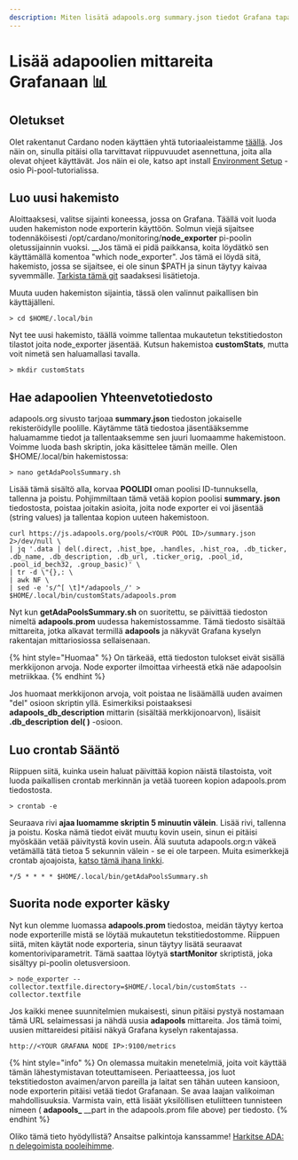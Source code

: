 ```yaml
---
description: Miten lisätä adapools.org summary.json tiedot Grafana tapahtumaksi.
---
```


# Lisää adapoolien mittareita Grafanaan 📊

## Oletukset

Olet rakentanut Cardano noden käyttäen yhtä tutoriaaleistamme [täällä](pi-pool-tutorial/). Jos näin on, sinulla pitäisi olla tarvittavat riippuvuudet asennettuna, joita alla olevat ohjeet käyttävät. Jos näin ei ole, katso apt install [Environment Setup](../beginner-guide-1/raspi-node/environment-setup.md#install-packages) -osio Pi-pool-tutorialissa.

## Luo uusi hakemisto

Aloittaaksesi, valitse sijainti koneessa, jossa on Grafana. Täällä voit luoda uuden hakemiston node exporterin käyttöön. Solmun viejä sijaitsee todennäköisesti /opt/cardano/monitoring/**node\_exporter** pi-poolin oletussijainnin vuoksi. __Jos tämä ei pidä paikkansa, koita löydätkö sen käyttämällä komentoa "which node\_exporter". Jos tämä ei löydä sitä, hakemisto, jossa se sijaitsee, ei ole sinun $PATH ja sinun täytyy kaivaa syvemmälle. [Tarkista tämä git](https://github.com/prometheus/node_exporter) saadaksesi lisätietoja.

Muuta uuden hakemiston sijaintia, tässä olen valinnut paikallisen bin käyttäjälleni.

```text
> cd $HOME/.local/bin
```

Nyt tee uusi hakemisto, täällä voimme tallentaa mukautetun tekstitiedoston tilastot joita node\_exporter jäsentää. Kutsun hakemistoa **customStats**, mutta voit nimetä sen haluamallasi tavalla.

```text
> mkdir customStats
```

## Hae adapoolien Yhteenvetotiedosto

adapools.org sivusto tarjoaa **summary.json** tiedoston jokaiselle rekisteröidylle poolille. Käytämme tätä tiedostoa jäsentääksemme haluamamme tiedot ja tallentaaksemme sen juuri luomaamme hakemistoon. Voimme luoda bash skriptin, joka käsittelee tämän meille. Olen $HOME/.local/bin hakemistossa:

```text
> nano getAdaPoolsSummary.sh
```

Lisää tämä sisältö alla, korvaa **POOLIDI** oman poolisi ID-tunnuksella, tallenna ja poistu. Pohjimmiltaan tämä vetää kopion poolisi **summary. json** tiedostosta, poistaa joitakin asioita, joita node exporter ei voi jäsentää \(string values\) ja tallentaa kopion uuteen hakemistoon.

```text
curl https://js.adapools.org/pools/<YOUR POOL ID>/summary.json 2>/dev/null \
| jq '.data | del(.direct, .hist_bpe, .handles, .hist_roa, .db_ticker, .db_name, .db_description, .db_url, .ticker_orig, .pool_id, .pool_id_bech32, .group_basic)' \
| tr -d \"{},: \
| awk NF \
| sed -e 's/^[ \t]*/adapools_/' > $HOME/.local/bin/customStats/adapools.prom
```

Nyt kun **getAdaPoolsSummary.sh** on suoritettu, se päivittää tiedoston nimeltä **adapools.prom** uudessa hakemistossamme. Tämä tiedosto sisältää mittareita, jotka alkavat termillä **adapools** ja näkyvät Grafana kyselyn rakentajan mittariosiossa sellaisenaan.

{% hint style="Huomaa" %}
On tärkeää, että tiedoston tulokset eivät sisällä merkkijonon arvoja. Node exporter ilmoittaa virheestä etkä näe adapoolsin metriikkaa.
{% endhint %}

Jos huomaat merkkijonon arvoja, voit poistaa ne lisäämällä uuden avaimen "del" osioon skriptin yllä. Esimerkiksi poistaaksesi **adapools\_db\_description** mittarin \(sisältää merkkijonoarvon\), lisäisit **.db\_description** **del\( \)** -osioon.

## Luo crontab Sääntö

Riippuen siitä, kuinka usein haluat päivittää kopion näistä tilastoista, voit luoda paikallisen crontab merkinnän ja vetää tuoreen kopion adapools.prom tiedostosta.

```text
> crontab -e
```

Seuraava rivi **ajaa luomamme skriptin 5 minuutin välein**. Lisää rivi, tallenna ja poistu. Koska nämä tiedot eivät muutu kovin usein, sinun ei pitäisi myöskään vetää päivitystä kovin usein. Älä suututa adapools.org:n väkeä vetämällä tätä tietoa 5 sekunnin välein - se ei ole tarpeen. Muita esimerkkejä crontab ajoajoista, [katso tämä ihana linkki](https://crontab.tech/examples).

```text
*/5 * * * * $HOME/.local/bin/getAdaPoolsSummary.sh
```

## Suorita node exporter käsky

Nyt kun olemme luomassa **adapools.prom** tiedostoa, meidän täytyy kertoa node exporterille mistä se löytää mukautetun tekstitiedostomme. Riippuen siitä, miten käytät node exporteria, sinun täytyy lisätä seuraavat komentoriviparametrit. Tämä saattaa löytyä **startMonitor** skriptistä, joka sisältyy pi-poolin oletusversioon.

```text
> node_exporter --collector.textfile.directory=$HOME/.local/bin/customStats --collector.textfile
```

Jos kaikki menee suunnitelmien mukaisesti, sinun pitäisi pystyä nostamaan tämä URL selaimessasi ja nähdä uusia **adapools** mittareita. Jos tämä toimi, uusien mittareidesi pitäisi näkyä Grafana kyselyn rakentajassa.

```text
http://<YOUR GRAFANA NODE IP>:9100/metrics
```

{% hint style="info" %}
On olemassa muitakin menetelmiä, joita voit käyttää tämän lähestymistavan toteuttamiseen. Periaatteessa, jos luot tekstitiedoston avaimen/arvon pareilla ja laitat sen tähän uuteen kansioon, node exporterin pitäisi vetää tiedot Grafanaan. Se avaa laajan valikoiman mahdollisuuksia. Varmista vain, että lisäät yksilöllisen etuliitteen tunnisteen nimeen \( **adapools\_** __part in the adapools.prom file above\) per tiedosto.
{% endhint %}

Oliko tämä tieto hyödyllistä? Ansaitse palkintoja kanssamme! [Harkitse ADA: n delegoimista pooleihimme](../cardano-developer-guides/delegate.md).

